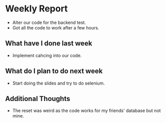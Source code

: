 # Weekly Report

-   Alter our code for the backend test.
-   Got all the code to work after a few hours.

## What have I done last week

-   Implement cahcing into our code.

## What do I plan to do next week

-   Start doing the slides and try to do selenium.

## Additional Thoughts

-   The reset was weird as the code works for my friends' database but not mine.